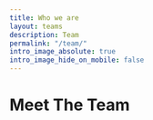 ```yaml
---
title: Who we are
layout: teams
description: Team
permalink: "/team/"
intro_image_absolute: true
intro_image_hide_on_mobile: false
---
```


# Meet The Team
